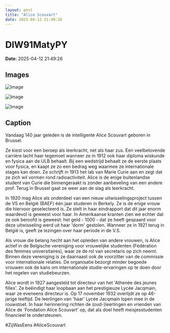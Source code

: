 ```yaml
---
layout: post
title: "Alice Scouvart"
date: 2025-04-12 21:49:26
---
```


# DIW91MatyPY

**Date:** 2025-04-12 21:49:26

## Images

![Image](/zij.was.eens/images/DIW91MatyPY_0.webp)

![Image](/zij.was.eens/images/DIW91MatyPY_1.webp)

![Image](/zij.was.eens/images/DIW91MatyPY_2.webp)

## Caption

Vandaag 140 jaar geleden is de intelligente Alice Scouvart geboren in Brussel.

Ze kiest voor een beroep als leerkracht, net als haar zus. Een veelbelovende carrière lacht haar tegemoet wanneer ze in 1912 ook haar diploma wiskunde en fysica aan de ULB behaalt. Bij een wedstrijd behaalt ze de eerste plaats voor fysica, en kaapt ze zo een bedrag weg waarmee ze internationale stages kan doen. Ze schrijft in 1913 het lab van Marie Curie aan en zegt dat ze zich wil vormen rond radioactiviteit. Alice is de enige buitenlandse student van Curie die binnengeraakt is zonder aanbeveling van een andere prof. Terug in Brussel gaat ze weer aan de slag als leerkracht.

In 1920 mag Alice als onderdeel van een nieuw uitwisselingsproject tussen de VS en België (BAEF) één jaar studeren in Berkely. Ze is de enige vrouw die hiervoor geselecteerd is. Ze stelt in haar eindrapport dat dit jaar enorm waardevol is geweest voor haar. In Amerikaanse kranten zien we echter dat ze ook beroofd is geweest: het geld - 1000 - dat ze heeft gespaard voor deze uitwisseling werd uit haar 'dorm' gestolen. Wanneer ze in 1921 terug in België is, geeft ze lezingen over haar periode in de V.S.

Als vrouw die belang hecht aan het opleiden van andere vrouwen, is Alice actief in de Belgische vereniging voor vrouwelijke studenten (Fédération des femmes universitaires), waar ze de rol van secretaris op zich neemt. Binnen deze vereniging is ze daarnaast ook de voorzitter van de commissie voor internationale relaties. De organisatie bezorgt minder begoede vrouwen ook de kans om internationale studie-ervaringen op te doen door het regelen van studiebeurzen.

Alice wordt in 1927 aangesteld tot directeur van het 'Athenée des jeunes filles'. Ze beëindigt haar loopbaan aan het prestigieuze Lycée Jacqmain, waar ze eveneens directeur is. Op 17 november 1932 overlijdt ze op 46-jarige leeftijd. De leerlingen van 'haar' Lycée Jacqmain lopen mee in de rouwstoet. In haar herinnering richten de (oud-)leerlingen en vrienden van Alice de 'Fondation Alice Scouvart' op, dat als doel heeft meisjesstudenten financieel te ondersteunen. 

#ZijWasEens #AliceScouvart

